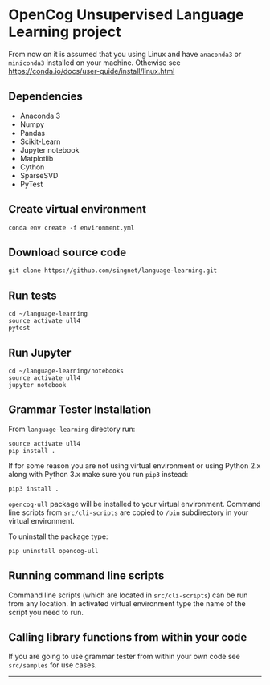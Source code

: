 # OpenCog Unsupervised Language Learning project

From now on it is assumed that you using Linux and have `anaconda3` or `miniconda3` installed on your machine. Othewise see 
https://conda.io/docs/user-guide/install/linux.html

## Dependencies
* Anaconda 3
* Numpy
* Pandas
* Scikit-Learn
* Jupyter notebook
* Matplotlib
* Cython
* SparseSVD
* PyTest

## Create virtual environment
```
conda env create -f environment.yml
```

## Download source code
```
git clone https://github.com/singnet/language-learning.git
```

## Run tests
```
cd ~/language-learning
source activate ull4
pytest
```
## Run Jupyter
```
cd ~/language-learning/notebooks
source activate ull4
jupyter notebook
```

## Grammar Tester Installation

From `language-learning` directory run:

```
source activate ull4
pip install .
```
If for some reason you are not using virtual environment or using Python 2.x along with Python 3.x make sure you 
run `pip3` instead:
```
pip3 install .
``` 

`opencog-ull` package will be installed to your virtual environment.
Command line scripts from `src/cli-scripts` are copied to `/bin` subdirectory in your virtual environment.

To uninstall the package type:
```
pip uninstall opencog-ull
```

## Running command line scripts

Command line scripts (which are located in `src/cli-scripts`) can be run from any location. In activated virtual 
environment type the name of the script you need to run. 

## Calling library functions from within your code

If you are going to use grammar tester from within your own code see `src/samples` for use cases.


---
